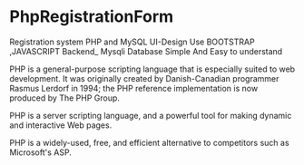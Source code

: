 # PhpRegistrationForm
Registration system PHP and MySQL 
UI-Design Use BOOTSTRAP ,JAVASCRIPT
Backend_ Mysqli Database
Simple And Easy to understand

PHP is a general-purpose scripting language that is especially suited to web development. 
It was originally created by Danish-Canadian programmer Rasmus Lerdorf in 1994; the PHP reference implementation is now produced by The PHP Group.

PHP is a server scripting language, and a powerful tool for making dynamic and interactive Web pages.

PHP is a widely-used, free, and efficient alternative to competitors such as Microsoft's ASP.
